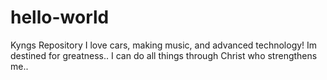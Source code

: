 # hello-world
Kyngs Repository
I love cars, making music, and advanced technology! Im destined for greatness.. I can do all things through Christ who strengthens me.. 
